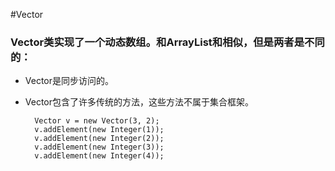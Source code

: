 #Vector

### Vector类实现了一个动态数组。和ArrayList和相似，但是两者是不同的：
- Vector是同步访问的。
- Vector包含了许多传统的方法，这些方法不属于集合框架。


	
		Vector v = new Vector(3, 2);
	   	v.addElement(new Integer(1));
	   	v.addElement(new Integer(2));
	   	v.addElement(new Integer(3));
	   	v.addElement(new Integer(4));